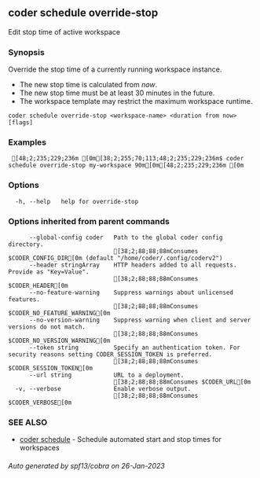 ## coder schedule override-stop

Edit stop time of active workspace

### Synopsis

Override the stop time of a currently running workspace instance.
  * The new stop time is calculated from *now*.
  * The new stop time must be at least 30 minutes in the future.
  * The workspace template may restrict the maximum workspace runtime.


```
coder schedule override-stop <workspace-name> <duration from now> [flags]
```

### Examples

```
 [48;2;235;229;236m [0m[38;2;255;70;113;48;2;235;229;236m$ coder schedule override-stop my-workspace 90m[0m[48;2;235;229;236m [0m
```

### Options

```
  -h, --help   help for override-stop
```

### Options inherited from parent commands

```
      --global-config coder   Path to the global coder config directory.
                              [38;2;88;88;88mConsumes $CODER_CONFIG_DIR[0m (default "/home/coder/.config/coderv2")
      --header stringArray    HTTP headers added to all requests. Provide as "Key=Value".
                              [38;2;88;88;88mConsumes $CODER_HEADER[0m
      --no-feature-warning    Suppress warnings about unlicensed features.
                              [38;2;88;88;88mConsumes $CODER_NO_FEATURE_WARNING[0m
      --no-version-warning    Suppress warning when client and server versions do not match.
                              [38;2;88;88;88mConsumes $CODER_NO_VERSION_WARNING[0m
      --token string          Specify an authentication token. For security reasons setting CODER_SESSION_TOKEN is preferred.
                              [38;2;88;88;88mConsumes $CODER_SESSION_TOKEN[0m
      --url string            URL to a deployment.
                              [38;2;88;88;88mConsumes $CODER_URL[0m
  -v, --verbose               Enable verbose output.
                              [38;2;88;88;88mConsumes $CODER_VERBOSE[0m
```

### SEE ALSO

* [coder schedule](coder_schedule.md)	 - Schedule automated start and stop times for workspaces

###### Auto generated by spf13/cobra on 26-Jan-2023
